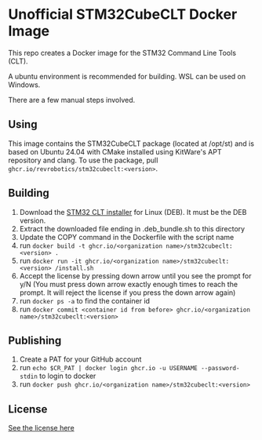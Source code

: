 Unofficial STM32CubeCLT Docker Image
====================================

This repo creates a Docker image for the STM32 Command Line Tools (CLT).

A ubuntu environment is recommended for building. WSL can be used on Windows.

There are a few manual steps involved.

Using
-----

This image contains the STM32CubeCLT package (located at /opt/st) and is based on
Ubuntu 24.04 with CMake installed using KitWare's APT repository and clang. To use 
the package, pull `ghcr.io/revrobotics/stm32cubeclt:<version>`.

Building
--------

1. Download the [STM32 CLT installer](https://www.st.com/en/development-tools/stm32cubeclt.html)
   for Linux (DEB). It must be the DEB version.
2. Extract the downloaded file ending in .deb_bundle.sh to this directory
3. Update the COPY command in the Dockerfile with the script name
4. run ```docker build -t ghcr.io/<organization name>/stm32cubeclt:<version> .```
5. run ```docker run -it ghcr.io/<organization name>/stm32cubeclt:<version> /install.sh```
6. Accept the license by pressing down arrow until you see the prompt for y/N
   (You must press down arrow exactly enough times to reach the prompt. It will 
   reject the license if you press the down arrow again)
7. run ```docker ps -a``` to find the container id
8. run ```docker commit <container id from before> ghcr.io/<organization name>/stm32cubeclt:<version>```

Publishing
----------

1. Create a PAT for your GitHub account
2. run ```echo $CR_PAT | docker login ghcr.io -u USERNAME --password-stdin``` to login to docker
3. run ```docker push ghcr.io/<organization name>/stm32cubeclt:<version>```

License
-------

[See the license here](LICENSE)
